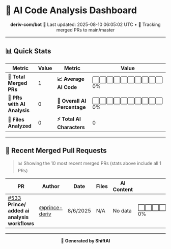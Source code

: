 # 🤖 AI Code Analysis Dashboard

<div align="center">

**deriv-com/bot**
📅 Last updated: 2025-08-10 06:05:02 UTC • 🔄 Tracking merged PRs to main/master

</div>

---

## 📊 Quick Stats

| Metric | Value | Metric | Value |
|--------|-------|--------|-------|
| **📁 Total Merged PRs** | 1 | **📈 Average AI Code** | ⬜⬜⬜⬜⬜⬜⬜⬜⬜⬜ 0% |
| **🤖 PRs with AI Analysis** | 0 | **🎯 Overall AI Percentage** | ⬜⬜⬜⬜⬜⬜⬜⬜⬜⬜ 0% |
| **📄 Files Analyzed** | 0 | **⚡ Total AI Characters** | 0 |

---

## 🚀 Recent Merged Pull Requests

> 📊 Showing the 10 most recent merged PRs (stats above include all 1 PRs)

| PR | Author | Date | Files | AI Content | Percentage |
|----|--------|------|-------|------------|------------|
| [#533](#) **Prince/ added ai analysis workflows** | [@prince-deriv](https://github.com/prince-deriv) | 8/6/2025 | N/A | No data | ⬜⬜⬜⬜⬜⬜⬜⬜⬜⬜⬜⬜⬜⬜⬜   0% |

---

<div align="center">

🚀 **Generated by ShiftAI**

</div>